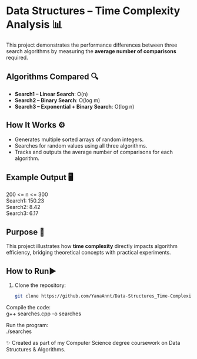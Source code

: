 # Data Structures – Time Complexity Analysis 📊

This project demonstrates the performance differences between three search algorithms by measuring the **average number of comparisons** required.

## Algorithms Compared 🔍
- **Search1 – Linear Search**: O(n)  
- **Search2 – Binary Search**: O(log m)  
- **Search3 – Exponential + Binary Search**: O(log n)  

## How It Works ⚙️
- Generates multiple sorted arrays of random integers.  
- Searches for random values using all three algorithms.  
- Tracks and outputs the average number of comparisons for each algorithm.  

## Example Output 🖥️
200 <= n <= 300  
Search1: 150.23  
Search2: 8.42  
Search3: 6.17  


## Purpose 🚀
This project illustrates how **time complexity** directly impacts algorithm efficiency, bridging theoretical concepts with practical experiments.

## How to Run▶️
1. Clone the repository:
   ```bash
   git clone https://github.com/YanaAnnt/Data-Structures_Time-Complexity.git


Compile the code:  
g++ searches.cpp -o searches

Run the program:  
./searches



✨ Created as part of my Computer Science degree coursework on Data Structures & Algorithms. 
